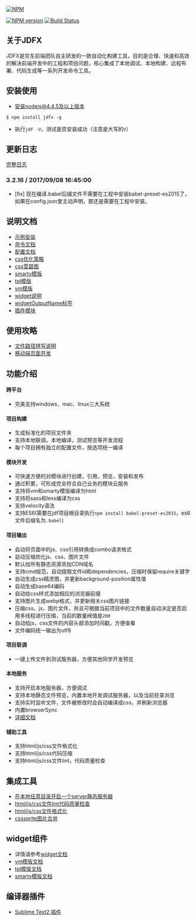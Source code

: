 [![NPM](https://nodei.co/npm/jdfx.png?downloads=true)](https://nodei.co/npm/jdfx/)

[![NPM version](https://badge.fury.io/js/jdfx.png)](http://badge.fury.io/js/jdfx)  [![Build Status](https://travis-ci.org/jdf2e/jdf.svg?branch=master)](https://travis-ci.org/jdf2e/jdf)

## 关于JDFX

JDFX是京东前端团队自主研发的一款自动化构建工具，目的是合理、快速和高效的解决前端开发中的工程和项目问题，核心集成了本地调试、本地构建、远程布署、代码生成等一系列开发命令工具。

## 安装使用

* [安装nodejs@4.4.5及以上版本](http://nodejs.org/)
```
$ npm install jdfx -g
```
* 执行`jdf -V`，测试是否安装成功（注意是大写的`V`）

## 更新日志

[完整日志](https://github.com/jdf2e/jdf/blob/master/CHANGELOG.md)

### 3.2.16 / 2017/09/08 16:45:00
* [fix] 现在编译.babel后缀文件不需要在工程中安装babel-preset-es2015了，如果在config.json里主动声明，那还是需要在工程中安装。

## 说明文档
* [示例安装](https://github.com/jdf2e/jdf/blob/master/doc/a_tool_develop.md)
* [命令文档](https://github.com/jdf2e/jdf/blob/master/doc/a_tool_command.md)
* [配置文档](https://github.com/jdf2e/jdf/blob/master/doc/a_tool_config.md)
* [css优化策略](https://github.com/jdf2e/jdf/blob/master/doc/core_css_optimize.md)
* [css雪碧图](https://github.com/jdf2e/jdf/blob/master/doc/a_tool_csssprite.md)
* [smarty模版](https://github.com/jdf2e/jdf/blob/master/doc/core_smarty.md)
* [tpl模版](https://github.com/jdf2e/jdf/blob/master/doc/core_tpl.md)
* [vm模版](https://github.com/jdf2e/jdf/blob/master/doc/core_vm.md)
* [widget说明](https://github.com/jdf2e/jdf/blob/master/doc/core_widget.md)
* [widgetOutputName标签](https://github.com/jdf2e/jdf/blob/master/doc/core_widgetoutputname.md)
* [插件模块](https://github.com/jdf2e/jdf/blob/master/doc/core_plugin.md)

## 使用攻略
* [文件路径拼写说明](https://github.com/jdf2e/jdf/issues/6)
* [移动端页面开发](https://github.com/jdf2e/jdf/issues/7)

## 功能介绍

#### 跨平台
* 完美支持windows、mac、linux三大系统

#### 项目构建
* 生成标准化的项目文件夹
* 支持本地联调，本地编译，测试预览等开发流程
* 每个项目拥有独立的配置文件，按选项统一编译

#### 模块开发
* 可快速方便的对模块进行创建，引用，预览，安装和发布
* 通过积累，可形成完全符合自己业务的模块云服务
* 支持将vm和smarty模版编译为html
* 支持将sass和less编译为css
* 支持velocity语法
* 支持ES6(需要在jdf项目根目录执行`npm install babel-preset-es2015`，es6文件后缀名为`.babel`)

#### 项目输出
* 自动将页面中的js、css引用转换成combo请求格式
* 自动压缩优化js、css、图片文件
* 默认给所有静态资源添加CDN域名
* 支持cmd规范，自动提取文件id和dependencies，压缩时保留require关键字
* 自动生成css精灵图，并更新background-position属性值
* 自动生成base64编码
* 自动给css样式添加相应的浏览器前缀
* 支持图片生成webp格式，并更新相关css图片链接
* 压缩css、js、图片文件，并且可根据当前项目中的文件数量自动决定是否启用多线程进行压缩，当前的数量阀值是`200`
* 自动给js，css文件的内容头部添加时间戳，方便查看
* 文件编码统一输出为utf8

#### 项目联调
* 一键上传文件到测试服务器，方便其他同学开发预览

#### 本地服务
* 支持开启本地服务器，方便调试
* 支持本地静态文件预览，内置本地开发调试服务器，以及当前目录浏览
* 支持实时监听文件，文件被修改时会自动编译成css，并刷新浏览器
* 内置browserSync
* [详细文档](https://github.com/jdf2e/jdf/blob/master/doc/a_tool_build.md)

#### 辅助工具
* 支持html/js/css文件格式化
* 支持html/js/css代码压缩
* 支持html/js/css文件lint，代码质量检查

## 集成工具

* [在本地任意目录开启一个server静态服务器](https://github.com/jdf2e/jdf/blob/master/doc/a_tool_server.md)
* [html/js/css文件lint代码质量检查](https://github.com/jdf2e/jdf/blob/master/doc/a_tool_lint.md)
* [html/js/css文件格式化](https://github.com/jdf2e/jdf/blob/master/doc/a_tool_format.md)
* [csssprite图片合并](https://github.com/jdf2e/jdf/blob/master/doc/a_tool_csssprite.md)

## widget组件

* 详情请参考[widget文档](https://github.com/jdf2e/jdf/blob/master/doc/core_widget.md)
* [vm模版文档](https://github.com/jdf2e/jdf/blob/master/doc/core_vm.md)
* [tpl模版文档](https://github.com/jdf2e/jdf/blob/master/doc/core_tpl.md)
* [smarty模版文档](https://github.com/jdf2e/jdf/blob/master/doc/core_smarty.md)

## 编译器插件
* [Sublime Text2 插件](https://sublime.wbond.net/packages/Jdf%20-%20Tool)

